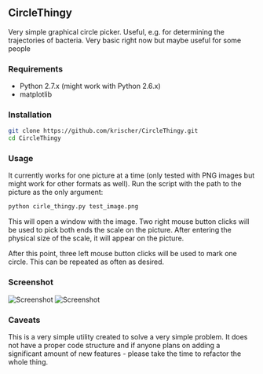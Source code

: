 ## CircleThingy

Very simple graphical circle picker. Useful, e.g. for determining the trajectories of bacteria. Very basic right
now but maybe useful for some people

### Requirements

* Python 2.7.x (might work with Python 2.6.x)
* matplotlib

### Installation

```bash
git clone https://github.com/krischer/CircleThingy.git
cd CircleThingy
```

### Usage

It currently works for one picture at a time (only tested with PNG images but might work for other formats as well).
Run the script with the path to the picture as the only argument:

```bash
python cirle_thingy.py test_image.png
```

This will open a window with the image. Two right mouse button clicks will be used to pick both ends the scale on
the picture. After entering the physical size of the scale, it will appear on the picture.

After this point, three left mouse button clicks will be used to mark one circle. This can be repeated as often as
desired.

### Screenshot
![Screenshot](https://raw.github.com/krischer/CircleThingy/master/screenshot_1.png)
![Screenshot](https://raw.github.com/krischer/CircleThingy/master/screenshot_2.png)


### Caveats

This is a very simple utility created to solve a very simple problem. It does not have a proper code structure and
if anyone plans on adding a significant amount of new features - please take the time to refactor the whole thing.
